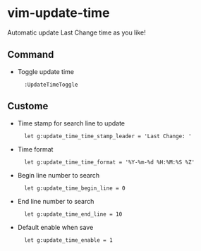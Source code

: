 # vim-update-time

Automatic update Last Change time as you like!

## Command

- Toggle update time

        :UpdateTimeToggle

## Custome

- Time stamp for search line to update

        let g:update_time_time_stamp_leader = 'Last Change: '

- Time format

        let g:update_time_time_format = '%Y-%m-%d %H:%M:%S %Z'

- Begin line number to search

        let g:update_time_begin_line = 0

- End line number to search

        let g:update_time_end_line = 10

- Default enable when save

        let g:update_time_enable = 1
